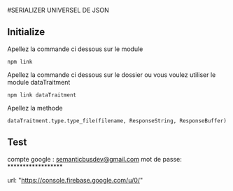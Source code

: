 #SERIALIZER UNIVERSEL DE JSON 

Initialize 
-------------

Apellez la commande ci dessous sur le module
```
npm link 

```


Apellez la commande ci dessous sur le dossier ou vous voulez utiliser le module dataTraitment 


```
npm link dataTraitment

```

Apellez la methode 

```
dataTraitment.type.type_file(filename, ResponseString, ResponseBuffer)

```

Test 
-------------

compte google : semanticbusdev@gmail.com
mot de passe: ******************

url: "https://console.firebase.google.com/u/0/"
